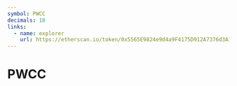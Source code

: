 ```yaml
---
symbol: PWCC
decimals: 18
links:
  - name: explorer
    url: https://etherscan.io/token/0x5565E9824e9d4a9F4175D912A7376d3A10e187Ba
---
```


# PWCC
